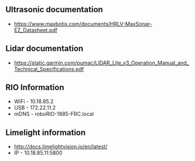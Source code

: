 ## Ultrasonic documentation
- https://www.maxbotix.com/documents/HRLV-MaxSonar-EZ_Datasheet.pdf

## Lidar documentation
- https://static.garmin.com/pumac/LIDAR_Lite_v3_Operation_Manual_and_Technical_Specifications.pdf

## RIO Information
- WiFi - 10.18.85.2
- USB - 172.22.11.2
- mDNS - roboRIO-1885-FRC.local

## Limelight information
- http://docs.limelightvision.io/en/latest/
- IP - 10.18.85.11:5800